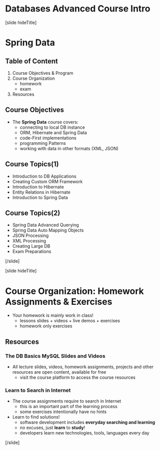 # Databases Advanced Course Intro

[slide hideTitle]
# Spring Data

## Table of Content

1. Course Objectives & Program
2. Course Organization
   - homework
   - exam
3. Resources

## Course Objectives

- The **Spring Data** course covers:
  - connecting to local DB instance
  - ORM, Hibernate and Spring Data
  - code-First implementations
  - programming Patterns
  - working with data in other formats (XML, JSON)

## Course Topics(1)

- Introduction to DB Applications
- Creating Custom ORM Framework
- Introduction to Hibernate
- Entity Relations in Hibernate
- Introduction to Spring Data

## Course Topics(2)

- Spring Data Advanced Querying
- Spring Data Auto Mapping Objects
- JSON Processing
- XML Processing
- Creating Large DB
- Exam Preparations

[/slide]

[slide hideTitle]

# Course Organization: Homework Assignments & Exercises

- Your homework is mainly work in class!
  - lessons slides + videos + live demos + exercises
  - homework only exercises

## Resources

### The DB Basics MySQL Slides and Videos

- All lecture slides, videos, homework assignments, projects and other resources are open content, available for free
  - visit the course platform to access the course resources

### Learn to Search in Internet

- The course assignments require to search in Internet
  - this is an important part of the learning process
  - some exercises intentionally have no hints
- Learn to find solutions!
  - software development includes **everyday searching and learning**
  - no excuses, just **learn** to **study**!
  - developers learn new technologies, tools, languages every day

[/slide]
